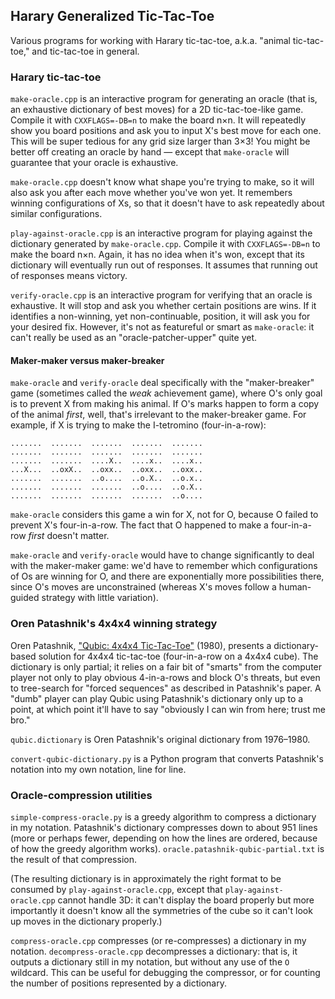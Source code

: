 
## Harary Generalized Tic-Tac-Toe

Various programs for working with Harary tic-tac-toe,
a.k.a. "animal tic-tac-toe," and tic-tac-toe in general.

### Harary tic-tac-toe

`make-oracle.cpp` is an interactive program for generating an oracle
(that is, an exhaustive dictionary of best moves) for a 2D tic-tac-toe-like
game. Compile it with `CXXFLAGS=-DB=n` to make the board n×n. It will repeatedly
show you board positions and ask you to input X's best move for each one.
This will be super tedious for any grid size larger than 3×3! You might be
better off creating an oracle by hand — except that `make-oracle` will
guarantee that your oracle is exhaustive.

`make-oracle.cpp` doesn't know what shape you're trying to make, so it will
also ask you after each move whether you've won yet. It remembers winning
configurations of Xs, so that it doesn't have to ask repeatedly about similar
configurations.

`play-against-oracle.cpp` is an interactive program for playing against
the dictionary generated by `make-oracle.cpp`. Compile it with `CXXFLAGS=-DB=n` to
make the board n×n. Again, it has no idea when it's won, except that its
dictionary will eventually run out of responses. It assumes that running
out of responses means victory.

`verify-oracle.cpp` is an interactive program for verifying that an oracle
is exhaustive. It will stop and ask you whether certain positions are wins.
If it identifies a non-winning, yet non-continuable, position, it will ask
you for your desired fix. However, it's not as featureful or smart as
`make-oracle`: it can't really be used as an "oracle-patcher-upper" quite
yet.

#### Maker-maker versus maker-breaker

`make-oracle` and `verify-oracle` deal specifically with the "maker-breaker"
game (sometimes called the _weak_ achievement game), where O's only goal is
to prevent X from making his animal. If O's marks happen to form a copy of
the animal *first*, well, that's irrelevant to the maker-breaker game.
For example, if X is trying to make the I-tetromino (four-in-a-row):

    .......  .......  .......  .......  .......
    .......  .......  .......  .......  .......
    .......  .......  ....X..  ....x..  ....x..
    ...X...  ..oxX..  ..oxx..  ..oxx..  ..oxx..
    .......  .......  ..o....  ..o.X..  ..o.x..
    .......  .......  .......  ..o....  ..o.X..
    .......  .......  .......  .......  ..o....

`make-oracle` considers this game a win for X, not for O, because O
failed to prevent X's four-in-a-row. The fact that O happened to make
a four-in-a-row *first* doesn't matter.

`make-oracle` and `verify-oracle` would have to change significantly to deal
with the maker-maker game: we'd have to remember which configurations of Os
are winning for O, and there are exponentially more possibilities there,
since O's moves are unconstrained (whereas X's moves follow a human-guided
strategy with little variation).

### Oren Patashnik's 4x4x4 winning strategy

Oren Patashnik, ["Qubic: 4x4x4 Tic-Tac-Toe"](https://ranger.uta.edu/~weems/NOTES6319/PAPERSONE/patashnik.pdf) (1980),
presents a dictionary-based solution for 4x4x4 tic-tac-toe
(four-in-a-row on a 4x4x4 cube). The dictionary is only partial;
it relies on a fair bit of "smarts" from the computer player not
only to play obvious 4-in-a-rows and block O's threats, but even
to tree-search for "forced sequences" as described in Patashnik's
paper. A "dumb" player can play Qubic using Patashnik's dictionary
only up to a point, at which point it'll have to say "obviously
I can win from here; trust me bro."

`qubic.dictionary` is Oren Patashnik's original dictionary from 1976–1980.

`convert-qubic-dictionary.py` is a Python program that converts
Patashnik's notation into my own notation, line for line.

### Oracle-compression utilities

`simple-compress-oracle.py` is a greedy algorithm to compress
a dictionary in my notation. Patashnik's dictionary compresses
down to about 951 lines (more or perhaps fewer, depending on how
the lines are ordered, because of how the greedy algorithm works).
`oracle.patashnik-qubic-partial.txt` is the result of that compression.

(The resulting dictionary is in approximately the right format to be
consumed by `play-against-oracle.cpp`, except that `play-against-oracle.cpp`
cannot handle 3D: it can't display the board properly but more importantly
it doesn't know all the symmetries of the cube so it can't look up moves
in the dictionary properly.)

`compress-oracle.cpp` compresses (or re-compresses) a dictionary in my
notation. `decompress-oracle.cpp` decompresses a dictionary: that is,
it outputs a dictionary still in my notation, but without any use of
the `O` wildcard. This can be useful for debugging the compressor,
or for counting the number of positions represented by a dictionary.
